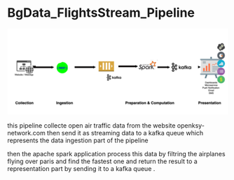 # BgData_FlightsStream_Pipeline
 
![My Image](img.png)

this pipeline collecte open air traffic data from the website openksy-network.com then send it as streaming data  to a kafka queue  which represents the data ingestion part of the pipeline  

then the apache spark application process this data by filtring the airplanes  flying over paris and find the fastest one and return the result to a representation part by sending it to a kafka queue . 



